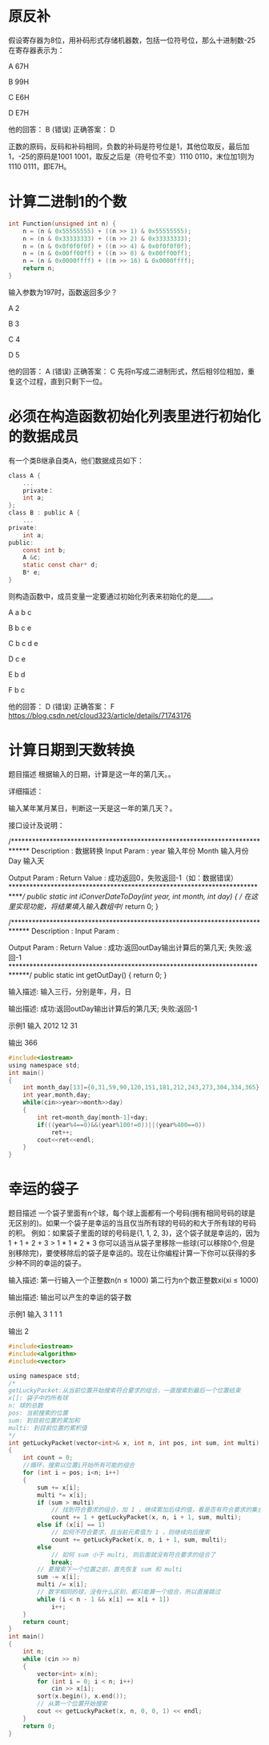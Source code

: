
# 原反补
假设寄存器为8位，用补码形式存储机器数，包括一位符号位，那么十进制数-25在寄存器表示为：

A 67H

B 99H

C E6H

D E7H

他的回答： B (错误)
正确答案： D

正数的原码，反码和补码相同，负数的补码是符号位是1，其他位取反，最后加1，-25的原码是1001 1001，取反之后是（符号位不变）1110 0110，末位加1则为1110 0111，即E7H。
# 计算二进制1的个数
```c
int Function(unsigned int n) {
	n = (n & 0x55555555) + ((n >> 1) & 0x55555555);
	n = (n & 0x33333333) + ((n >> 2) & 0x33333333);
	n = (n & 0x0f0f0f0f) + ((n >> 4) & 0x0f0f0f0f);
	n = (n & 0x00ff00ff) + ((n >> 8) & 0x00ff00ff);
	n = (n & 0x0000ffff) + ((n >> 16) & 0x0000ffff);
	return n;
}
```
输入参数为197时，函数返回多少？

A 2

B 3

C 4

D 5

他的回答： A (错误)
正确答案： C
先将n写成二进制形式，然后相邻位相加，重复这个过程，直到只剩下一位。 
# 必须在构造函数初始化列表里进行初始化的数据成员
有一个类B继承自类A，他们数据成员如下：

```c
class A {
	...
	private：
	int a;
};
class B : public A {
	...
private:
	int a;
public:
	const int b;
	A &c;
	static const char* d;
	B* e;
}
```
则构造函数中，成员变量一定要通过初始化列表来初始化的是____。

A a b c

B b c e

C b c d e

D c e

E b d

F b c

他的回答： D (错误)
正确答案： F
https://blog.csdn.net/cloud323/article/details/71743176

# 计算日期到天数转换
题目描述
根据输入的日期，计算是这一年的第几天。。

详细描述：

输入某年某月某日，判断这一天是这一年的第几天？。

 

 

接口设计及说明：

 /*****************************************************************************
 Description   : 数据转换
 Input Param   : year 输入年份
                Month 输入月份
                Day 输入天
                    
 Output Param  :
 Return Value  : 成功返回0，失败返回-1（如：数据错误）
 *****************************************************************************/
 public static int iConverDateToDay(int year, int month, int day)
 {
     /* 在这里实现功能，将结果填入输入数组中*/ 
     return 0;
 }
 
 /*****************************************************************************
 Description   : 
 Input Param   :
                    
 Output Param  :
 Return Value  : 成功:返回outDay输出计算后的第几天;
                                           失败:返回-1
 *****************************************************************************/
 public static int getOutDay()
 {
  return 0;
 }

 

 

 

 

输入描述:
输入三行，分别是年，月，日

输出描述:
成功:返回outDay输出计算后的第几天;
                                           失败:返回-1

示例1
输入
2012
12
31

输出
366
```c
#include<iostream>
using namespace std;
int main()
{
    int month_day[13]={0,31,59,90,120,151,181,212,243,273,304,334,365};
    int year,month,day;
    while(cin>>year>>month>>day)
    {
        int ret=month_day[month-1]+day;
        if(((year%4==0)&&(year%100!=0))||(year%400==0))
            ret++;
        cout<<ret<<endl;
    }
}
```
# 幸运的袋子
题目描述
一个袋子里面有n个球，每个球上面都有一个号码(拥有相同号码的球是无区别的)。如果一个袋子是幸运的当且仅当所有球的号码的和大于所有球的号码的积。
例如：如果袋子里面的球的号码是{1, 1, 2, 3}，这个袋子就是幸运的，因为1 + 1 + 2 + 3 > 1 * 1 * 2 * 3
你可以适当从袋子里移除一些球(可以移除0个,但是别移除完)，要使移除后的袋子是幸运的。现在让你编程计算一下你可以获得的多少种不同的幸运的袋子。

输入描述:
第一行输入一个正整数n(n ≤ 1000)
第二行为n个数正整数xi(xi ≤ 1000)

输出描述:
输出可以产生的幸运的袋子数

示例1
输入
3
1 1 1

输出
2

```c
#include<iostream>
#include<algorithm>
#include<vector>

using namespace std;
/*
getLuckyPacket:从当前位置开始搜索符合要求的组合，一直搜索到最后一个位置结束
x[]: 袋子中的所有球
n: 球的总数
pos: 当前搜索的位置
sum: 到目前位置的累加和
multi: 到目前位置的累积值
*/
int getLuckyPacket(vector<int>& x, int n, int pos, int sum, int multi)
{
	int count = 0;
	//循环，搜索以位置i开始所有可能的组合
	for (int i = pos; i<n; i++)
	{
		sum += x[i];
		multi *= x[i];
		if (sum > multi)
			// 找到符合要求的组合，加 1 ，继续累加后续的值，看是否有符合要求的集合
			count += 1 + getLuckyPacket(x, n, i + 1, sum, multi);
		else if (x[i] == 1)
			// 如何不符合要求，且当前元素值为 1 ，则继续向后搜索
			count += getLuckyPacket(x, n, i + 1, sum, multi);
		else
			// 如何 sum 小于 multi, 则后面就没有符合要求的组合了
			break;
		// 要搜索下一个位置之前，首先恢复 sum 和 multi
		sum -= x[i];
		multi /= x[i];
		// 数字相同的球，没有什么区别，都只能算一个组合，所以直接跳过
		while (i < n - 1 && x[i] == x[i + 1])
			i++;
	}
	return count;
}
int main()
{
	int n;
	while (cin >> n)
	{
		vector<int> x(n);
		for (int i = 0; i < n; i++)
			cin >> x[i];
		sort(x.begin(), x.end());
		// 从第一个位置开始搜索
		cout << getLuckyPacket(x, n, 0, 0, 1) << endl;
	}
	return 0;
}
```
